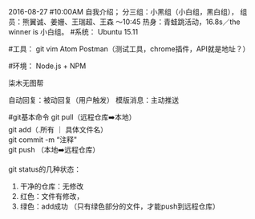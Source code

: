 2016-08-27
#10:00AM
自我介绍；
分三组：小黑组（小白组，黑白组），
组员：熊翼诚、姜姗、王瑞超、王森
～10:45 热身：青蛙跳活动，16.8s／the winner is 小白组。
#系统：
Ubuntu 15.11

#工具：
git
vim
Atom
Postman（测试工具，chrome插件，API就是地址？）

#环境：
Node.js + NPM

柒木无图帮

自动回复：被动回复（用户触发）
模版消息：主动推送

#git基本命令
git pull（远程仓库➡️本地）  
git add（.所有 ｜ 具体文件名）  
git commit -m “注释"  
git push （本地➡️远程仓库）  

git status的几种状态：  
1. 干净的仓库：无修改  
2. 红色：文件有修改，  
3. 绿色：add成功 （只有绿色部分的文件，才能push到远程仓库）
